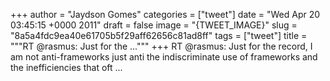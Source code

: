 
+++
author = "Jaydson Gomes"
categories = ["tweet"]
date = "Wed Apr 20 03:45:15 +0000 2011"
draft = false
image = "{TWEET_IMAGE}"
slug = "8a5a4fdc9ea40e61705b5f29aff62656c81ad8ff"
tags = ["tweet"]
title = """RT @rasmus: Just for the ..."""
+++
RT @rasmus: Just for the record, I am not anti-frameworks just anti the indiscriminate use of frameworks and the inefficiencies that oft ...
